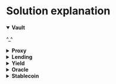 # Solution explanation

<details open>

<summary><strong>Vault</strong></summary>

^_^

</details>

<details>

<summary><strong>Proxy</strong></summary>

Proxy contract uses predefined slot in its storage to store `_logic` address:

**_IMPLEMENTATION_SLOT = 0x360894a13ba1a3210667c828492db98dca3e2076cc3735a920a3ca505d382bbc**

**Goal:** change `_logic` address with exploit contract that returns `isSolved() -> true`

**Step 1:** Deploy Executor contract with modified isSolved function (`AttackHelper.sol`)

**Step 2:** Call `execute` function of Proxy through `Attack.sol`

</details>

<details>

<summary><strong>Lending</strong></summary>

### Initial state

**TokenA** (collateral token):
- Lending = 0
- Me = 100
- Pair = 500

**TokenB** (borrow token):
- Lending = 5000
- Me = 0 
- Pair = 500

**Vulnerability:** Lending contract uses current spot price from Uniswap V2 pool, which can be easily manipulated with flash loans

**Step 1:** Deposit all TokenA as collateral

**Step 2:** Do flash loan to manipulate TokenB price

**Step 3:** Update reserves to use new manipulated price

**Step 4:** Borrow all TokenB using manipulated low price

</details>

<details>

<summary><strong>Yield</strong></summary>

Yield contract that stakes user's deposits in UniswapV3 pool

**Vulnerability:** Contract does not immediately add user tokens to the liquidity. They remain in the inactive pool until the next rebalance. However, when user withdraws liquidity, Yield returns him `inactiveAmount * userShares/totalShares + activeAmount * userShares/totalShares`. Therefore if activeAmount is large enough, user can withdraw more than he deposited

Step 1: Deposit all tokens to Yield contract

Step 2: Burn all shares, receive more tokens than were deposited

Step 3: Repeat

</details>

<details>

<summary><strong>Oracle</strong></summary>

^_^

</details>

<details>
<summary><strong>Stablecoin</strong></summary>

**Vulnerabilities:**
1. Deposit of 1 wei **EthTokens** gives us 1 **collateralToken** thanks to `ProtocolMath.divUp()`
2. `_updateSignals` uses current **EthToken** balance instead of **collateralToken** to recalculate signal. `token.balanceOf(address(this))` 
</details>